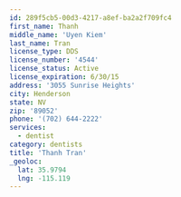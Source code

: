 ```yaml
---
id: 289f5cb5-00d3-4217-a8ef-ba2a2f709fc4
first_name: Thanh
middle_name: 'Uyen Kiem'
last_name: Tran
license_type: DDS
license_number: '4544'
license_status: Active
license_expiration: 6/30/15
address: '3055 Sunrise Heights'
city: Henderson
state: NV
zip: '89052'
phone: '(702) 644-2222'
services:
  - dentist
category: dentists
title: 'Thanh Tran'
_geoloc:
  lat: 35.9794
  lng: -115.119
---
```

